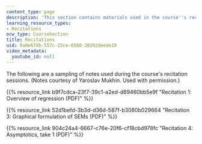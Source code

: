 ```yaml
---
content_type: page
description: 'This section contains materials used in the course''s recitation section. '
learning_resource_types:
- Recitations
ocw_type: CourseSection
title: Recitations
uid: 0a0e67db-557c-25ce-6560-38292deede19
video_metadata:
  youtube_id: null
---
```


The following are a sampling of notes used during the course's recitation sessions. (Notes courtesy of Yaroslav Mukhin. Used with permission.)

{{% resource_link b9f7cdca-23f7-39c1-a2ed-d89460bb5e9f "Recitation 1: Overview of regression (PDF)" %}}

{{% resource_link 52d1befd-3b3d-d36d-587f-b3080b029664 "Recitation 3: Graphical formulation of SEMs (PDF)" %}}

{{% resource_link 904c24a4-6667-c76e-20f6-cf18cbd978fc "Recitation 4: Asymptotics, take 1 (PDF)" %}}
